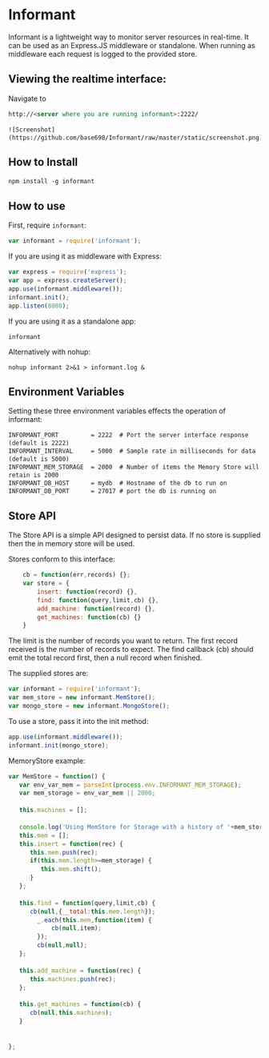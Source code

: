 # Informant

Informant is a lightweight way to monitor server resources in real-time.  It can be used as an Express.JS middleware or standalone.  When running as middleware each request is logged to the provided store.

## Viewing the realtime interface:
   Navigate to 
```html
http://<server where you are running informant>:2222/
```
	![Screenshot](https://github.com/base698/Informant/raw/master/static/screenshot.png)

## How to Install

    npm install -g informant

## How to use

First, require `informant`:

```js
var informant = require('informant');
```

If you are using it as middleware with Express:

```js
var express = require('express');
var app = express.createServer();
app.use(informant.middleware());
informant.init();
app.listen(8080);
```

If you are using it as a standalone app:

    informant
	 
Alternatively with nohup: 

    nohup informant 2>&1 > informant.log &

## Environment Variables

Setting these three environment variables effects the operation of informant:

	INFORMANT_PORT         = 2222  # Port the server interface response (default is 2222)
	INFORMANT_INTERVAL     = 5000  # Sample rate in milliseconds for data (default is 5000)
	INFORMANT_MEM_STORAGE  = 2000  # Number of items the Memory Store will retain is 2000
	INFORMANT_DB_HOST      = mydb  # Hostname of the db to run on
	INFORMANT_DB_PORT      = 27017 # port the db is running on 

## Store API

The Store API is a simple API designed to persist data.  If no store is supplied then the in memory store will be used.

Stores conform to this interface:

```js
	cb = function(err,records) {};
	var store = {
		insert: function(record) {},
		find: function(query,limit,cb) {},
		add_machine: function(record) {},
		get_machines: function(cb) {}
	}
```
The limit is the number of records you want to return.  The first record received is the number of records to expect.  The find callback (cb) should emit the total record first, then a null record when finished.

The supplied stores are:

```js
var informant = require('informant');
var mem_store = new informant.MemStore();
var mongo_store = new informant.MongoStore();
```

To use a store, pass it into the init method:

```js
app.use(informant.middleware());
informant.init(mongo_store);
```

MemoryStore example:

```js
var MemStore = function() {
   var env_var_mem = parseInt(process.env.INFORMANT_MEM_STORAGE); 
   var mem_storage = env_var_mem || 2000; 

   this.machines = [];
 
   console.log('Using MemStore for Storage with a history of '+mem_storage+' items.');
   this.mem = [];
   this.insert = function(rec) {
      this.mem.push(rec);
      if(this.mem.length>=mem_storage) {
         this.mem.shift();
      }
   };

   this.find = function(query,limit,cb) {
      cb(null,{__total:this.mem.length});
		_.each(this.mem,function(item) {
			cb(null,item);
		});
		cb(null,null);
   };

   this.add_machine = function(rec) {
      this.machines.push(rec);
   };

   this.get_machines = function(cb) {
      cb(null,this.machines);
   }


};
```

